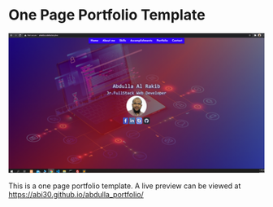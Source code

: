 # One Page Portfolio Template
![](photos/img/myPortfolio.png)

This is a one page portfolio template. A live preview can be viewed at https://abi30.github.io/abdulla_portfolio/
